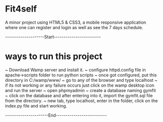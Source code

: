 # Fit4self
A minor project using HTML5 &amp; CSS3, a mobile responsive application where one can register and login as well as see the 7 days schedule.

--------------------Start------------------------


# ways to run this project

~ Download Wamp server and install it.
~ configure httpd.config file in apache->scripts folder to run python scripts
~ once got configured, put this directory in C:/wamp/www/
~ go to any of the browser and type localhost
~ if its not working or any failure occurs just click on the wamp desktop icon and run the server
~ open phpmyadmin
~ create a database naming gymfit
~ click on the database and after entering into it, import the gymfit.sql file from the directory.
~ new tab, type localhost, enter in the folder, click on the index.py file and start working.


----------------------End--------------------------
